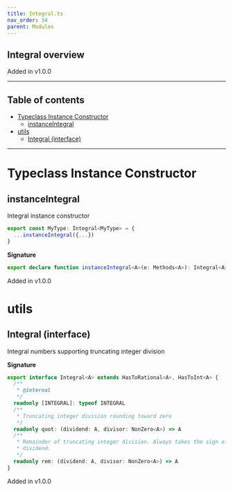```yaml
---
title: Integral.ts
nav_order: 34
parent: Modules
---
```


## Integral overview

Added in v1.0.0

---

<h2 class="text-delta">Table of contents</h2>

- [Typeclass Instance Constructor](#typeclass-instance-constructor)
  - [instanceIntegral](#instanceintegral)
- [utils](#utils)
  - [Integral (interface)](#integral-interface)

---

# Typeclass Instance Constructor

## instanceIntegral

Integral instance constructor

```ts
export const MyType: Integral<MyType> = {
  ...instanceIntegral({...})
}
```

**Signature**

```ts
export declare function instanceIntegral<A>(e: Methods<A>): Integral<A>
```

Added in v1.0.0

# utils

## Integral (interface)

Integral numbers supporting truncating integer division

**Signature**

```ts
export interface Integral<A> extends HasToRational<A>, HasToInt<A> {
  /**
   * @internal
   */
  readonly [INTEGRAL]: typeof INTEGRAL
  /**
   * Truncating integer division rounding toward zero
   */
  readonly quot: (dividend: A, divisor: NonZero<A>) => A
  /**
   * Remainder of truncating integer division. Always takes the sign of the
   * dividend.
   */
  readonly rem: (dividend: A, divisor: NonZero<A>) => A
}
```

Added in v1.0.0
